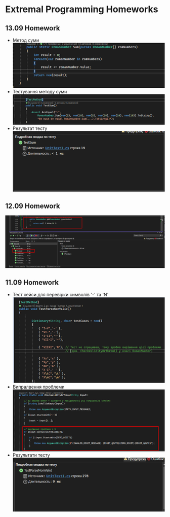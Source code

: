 # Extremal Programming Homeworks
## 13.09 Homework
* Метод суми <br>
![alt text](https://github.com/dsgnrr/Extremal-programming/blob/master/XP-01/dz_screenshots/hw2/SumMethod.png)
* Тестування методу суми <br>
![alt text](https://github.com/dsgnrr/Extremal-programming/blob/master/XP-01/dz_screenshots/hw2/TestMethod.png)
* Результат тесту <br>
![alt text](https://github.com/dsgnrr/Extremal-programming/blob/master/XP-01/dz_screenshots/hw2/TestSumResult.png)
## 12.09 Homework
![alt text](https://github.com/dsgnrr/Extremal-programming/blob/master/XP-01/dz_screenshots/hw1/1.png)
## 11.09 Homework
* Тест кейси для перевірки символів '-' та 'N' <br>
![alt text](https://github.com/dsgnrr/Extremal-programming/blob/master/XP-01/dz_screenshots/hw3/WrongZeroTestCases(TestParseNonValid).png)
* Випралвення проблеми <br>
![alt text](https://github.com/dsgnrr/Extremal-programming/blob/master/XP-01/dz_screenshots/hw3/WrongZero.png)
* Результати тесту <br>
![alt text](https://github.com/dsgnrr/Extremal-programming/blob/master/XP-01/dz_screenshots/hw3/TestResult.png)
